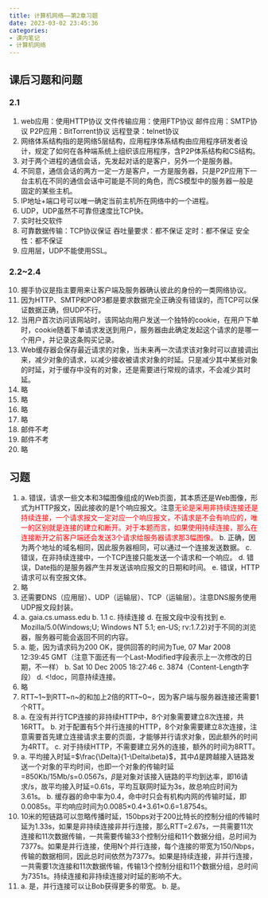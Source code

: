 ```yaml
---
title: 计算机网络——第2章习题
date: 2023-03-02 23:45:36
categories:
- 课内笔记
- 计算机网络
---
```

## 课后习题和问题
### 2.1
1. web应用：使用HTTP协议
文件传输应用：使用FTP协议
邮件应用：SMTP协议
P2P应用：BitTorrent协议
远程登录：telnet协议
2. 网络体系结构指的是网络5层结构，应用程序体系结构由应用程序研发者设计，规定了如何在各种端系统上组织该应用程序，含P2P体系结构和CS结构。
3. 对于两个进程的通信会话，先发起对话的是客户，另外一个是服务器。
4. 不同意，通信会话的两方一定一方是客户，一方是服务器，只是P2P应用下一台主机在不同的通信会话中可能是不同的角色，而CS模型中的服务器一般是固定的某些主机。
5. IP地址+端口号可以唯一确定当前主机所在网络中的一个进程。
6. UDP，UDP虽然不可靠但速度比TCP快。
7. 实时社交软件
8. 可靠数据传输：TCP协议保证
吞吐量要求：都不保证
定时：都不保证
安全性：都不保证
9. 应用层，UDP不能使用SSL。
### 2.2~2.4
10. 握手协议是指主要用来让客户端及服务器确认彼此的身份的一类网络协议。
11.  因为HTTP、SMTP和POP3都是要求数据完全正确没有错误的，而TCP可以保证数据正确，但UDP不行。
12. 当用户首次访问该网站时，该网站向用户发送一个独特的cookie，在用户下单时，cookie随着下单请求发送到用户，服务器由此确定发起这个请求的是哪一个用户，并记录这条购买记录。 
13. Web缓存器会保存最近请求的对象，当未来再一次请求该对象时可以直接调出来，减少对象的请求，以减少接收被请求对象的时延。只是减少其中某些对象的时延，对于缓存中没有的对象，还是需要进行常规的请求，不会减少其时延。
14. 略
15. 略
16. 略
17. 略
18. 邮件不考
19. 邮件不考
20. 略

## 习题
1. a. 错误，请求一些文本和3幅图像组成的Web页面，其本质还是Web图像，形式为HTTP报文，因此接收的是1个响应报文。注意<font color=red>无论是采用非持续连接还是持续连接，一个请求报文一定对应一个响应报文，不请求是不会有响应的，唯一的区别就是连接的建立和断开。对于本题而言，如果使用持续连接，那么在连接断开之前客户端还会发送3个请求给服务器请求那3幅图像。</font>
b.  正确，因为两个地址的域名相同，因此服务器相同，可以通过一个连接发送数据。
c. 错误，在非持续连接中，一个TCP连接只能发送一个请求和一个响应。
d. 错误，Date指的是服务器产生并发送该响应报文的日期和时间。
e. 错误，HTTP请求可以有空报文体。
2. 略
3. 还需要DNS（应用层）、UDP（运输层）、TCP（运输层）。注意DNS服务使用UDP报文段封装。
4. a. gaia.cs.umass.edu
b. 1.1
c. 持续连接
d. 在报文段中没有找到
e. Mozilla/5.0(Windows;U; Windows NT 5.1; en-US; rv:1.7.2)对于不同的浏览器，服务器可能会返回不同的内容。
5. a. 能，因为请求码为200 OK，提供回答的时间为Tue, 07 Mar 2008 12:39:45 GMT（注意下面还有一个Last-Modified字段表示上一次修改的日期，不一样）
b. Sat 10 Dec 2005 18:27:46
c. 3874（Content-Length字段）
d. <!doc，同意持续连接。
6. 略
7. RTT~1~到RTT~n~的和加上2倍的RTT~0~，因为客户端与服务器连接还需要1个RTT。
8. a. 在没有并行TCP连接的非持续HTTP中，8个对象需要建立8次连接，共16RTT。
b. 对于配置有5个并行连接的HTTP，8个对象需要建立8次连接，注意需要首先建立连接请求主要的页面，才能够并行请求对象，因此额外的时间为4RTT。
c. 对于持续HTTP，不需要建立另外的连接，额外的时间为8RTT。
9. a. 平均接入时延=$\frac{\Delta}{1-\Delta\beta}$，其中$\Delta$是跨越接入链路发送一个对象的平均时间，也即一个对象的传输时延=850Kb/15Mb/s=0.0567s，$\beta$是对象对该接入链路的平均到达率，即16请求/s，故平均接入时延=0.61s，平均互联网时延为3s，故总响应时间为3.61s。
b. 缓存器的命中率为0.4，命中时只会有机构内网的传输时延，即0.0085s。平均响应时间为0.0085×0.4+3.61×0.6=1.8754s。
10. 10米的短链路可以忽略传播时延，150bps对于200比特长的控制分组的传输时延为1.33s，如果是非持续连接非并行连接，那么RTT=2.67s，一共需要11次连接和11次数据传输，一共需要传输33个控制分组和11个数据分组，总时间为7377s。如果是并行连接，使用N个并行连接，每个连接的带宽为150/Nbps，传输的数据相同，因此总时间依然为7377s。如果是持续连接，非并行连接，一共需要1次连接和11次数据传输，传输13个控制分组和11个数据分组，总时间为7351s。持续连接和非持续连接对时延的影响不大。
11. a. 是，并行连接可以让Bob获得更多的带宽。
b. 是。